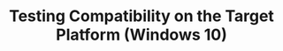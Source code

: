 ---
title: Testing Compatibility on the Target Platform (Windows 10)
description: This section provides information about setting up a test environment for compatibility testing, and about creating and deploying runtime-analysis packages to the test environment.
redirect_url: https://technet.microsoft.com/en-us/itpro/windows/deploy/manage-windows-upgrades-with-upgrade-analytics
---